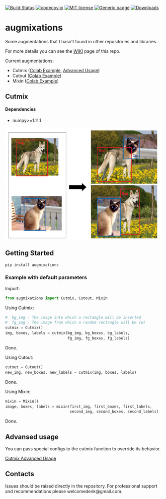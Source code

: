 [![Build Status](https://travis-ci.com/TheDenk/augmixations.svg?branch=master)](https://travis-ci.com/TheDenk/augmixations)
[![codecov.io](https://codecov.io/github/TheDenk/augmixations/coverage.svg?branch=master)](https://codecov.io/github/TheDenk/augmixations?branch=master)
[![MIT license](https://img.shields.io/badge/License-MIT-blue.svg)](https://lbesson.mit-license.org/)
[![Generic badge](https://img.shields.io/badge/python-3.6|3.7|3.8-blue.svg)](https://shields.io/)
[![Downloads](https://pepy.tech/badge/augmixations)](https://pepy.tech/project/augmixations)

# augmixations
Some augmentations that I hasn't found in other repositories and libraries.  
  
For more details you can see the <a href="https://github.com/TheDenk/augmixations/wiki">WIKI</a> page of this repo.  


Current augmentations:  
  - Cutmix (<a href="https://github.com/TheDenk/augmixations/blob/master/examples/cutmix_example.ipynb">Colab Example</a>, <a href="https://github.com/TheDenk/augmixations/wiki/Cutmix-Advanced-Usage">Advanced Usage</a>)  
  - Cutout (<a href="https://github.com/TheDenk/augmixations/blob/master/examples/cutout_example.ipynb">Colab Example</a>)  
  - Mixin (<a href="https://github.com/TheDenk/augmixations/blob/master/examples/mixin_example.ipynb">Colab Example</a>)    
   
## Cutmix  
#### Dependencies  

- numpy>=1.11.1
  
<p>
<img src="images/cutmix_current.png" width="600" height="360" title="Current cutmix"/> 
</p> 

## Getting Started
    pip install augmixations  

### Example with default parameters  


  Import:  
```python
from augmixations import Cutmix, Cutout, Mixin  
```
  Using Cutmix:  
```python
#  bg_img - The image into which a rectangle will be inserted  
#  fg_img - The image from which a random rectangle will be cut 
cutmix = Cutmix()
img, boxes, labels = cutmix(bg_img, bg_boxes, bg_labels,
                            fg_img, fg_boxes, fg_labels)  
```
  Done.  
 
  Using Cutout:  
```python
cutout = Cutout()
new_img, new_boxes, new_labels = cutmix(img, boxes, labels)
```
  Done.  
  
  Using Mixin:  
```python
mixin = Mixin()
image, boxes, labels = mixin(first_img, first_boxes, first_labels, 
                             second_img, second_boxes, second_labels)
```
  Done.  

## Advansed usage 

<p>You can pass special configs to the cutmix function to override its behavior.</p>   
<a href="https://github.com/TheDenk/augmixations/wiki/Cutmix-Advanced-Usage"><p>Cutmix Advanced Usage</p></a> 

## Contacts
<p>Issues should be raised directly in the repository. For professional support and recommendations please <a>welcomedenk@gmail.com</a>.</p>
  
  
